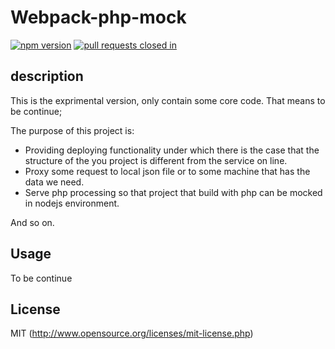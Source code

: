 # Webpack-php-mock

[![npm version](https://badge.fury.io/js/webpack-php-mock.svg)](https://badge.fury.io/js/webpack-php-mock)
[![pull requests closed in](http://issuestats.com/github/chenckang/webpack-php-mock/badge/pr?style=flat-square)](http://issuestats.com/github//chenckang/webpack-php-mock)

## description

This is the exprimental version, only contain some core code.
That means to be continue;

The purpose of this project is:

* Providing deploying functionality under which there is the case that the structure of the you project is different from the service on line.
* Proxy some request to local json file or to some machine that has the data we need.
* Serve php processing so that project that build with php can be mocked in nodejs environment.

And so on.

## Usage

To be continue

## License

MIT (http://www.opensource.org/licenses/mit-license.php)